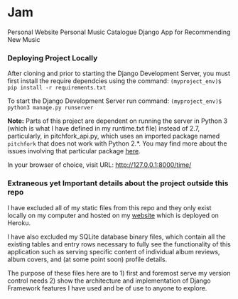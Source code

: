 # Jam
Personal Website 
Personal Music Catalogue
Django App for Recommending New Music

### Deploying Project Locally

After cloning and prior to starting the Django Development Server, you must first install the require dependcies using the command: 
`(myproject_env)$ pip install -r requirements.txt`

To start the Django Development Server run command:
`(myproject_env)$ python3 manage.py runserver`

  **Note:**
  Parts of this project are dependent on running the server in Python 3 (which is what I have defined in my runtime.txt file) instead of 2.7, particularly, in pitchfork_api.py, which uses an imported package named `pitchfork` that does not work with Python 2.*. You may find more about the issues involving that particular package [here](https://github.com/michalczaplinski/pitchfork).

In your browser of choice, visit URL: http://127.0.0.1:8000/time/

### Extraneous yet Important details about the project outside this repo

I have excluded all of my static files from this repo and they only exist locally on my computer and hosted on my [website](www.evancarter.me) which is deployed on Heroku.

I have also excluded my SQLite database binary files, which contain all the existing tables and entry rows necessary to fully see the functionality of this application such as serving specific content of individual album reviews, album covers, and (at some point soon) profile details.

The purpose of these files here are to 1) first and foremost serve my version control needs 2) show the architecture and implementation of Django Framework features I have used and be of use to anyone to explore.

